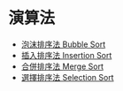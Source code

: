 # 演算法

- [泡沫排序法 Bubble Sort](bubble-sort)
- [插入排序法 Insertion Sort](insertion-sort)
- [合併排序法 Merge Sort](merge-sort)
- [選擇排序法 Selection Sort](selection-sort)
